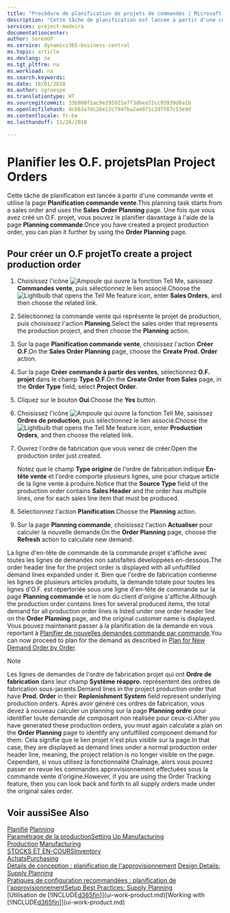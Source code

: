 ```yaml
---
title: "Procédure de planification de projets de commandes | Microsoft Docs"
description: "Cette tâche de planification est lancée à partir d'une commande vente et utilise la page **Planification commande vente**. Une fois que vous avez créé un O.F. projet, vous pouvez le planifier davantage à l'aide de la page **Planning commande**."
services: project-madeira
documentationcenter: 
author: SorenGP
ms.service: dynamics365-business-central
ms.topic: article
ms.devlang: na
ms.tgt_pltfrm: na
ms.workload: na
ms.search.keywords: 
ms.date: 10/01/2018
ms.author: sgroespe
ms.translationtype: HT
ms.sourcegitcommit: 33b900f1ac9e295921e7f3d6ea72cc93939d8a1b
ms.openlocfilehash: 4cb63a7dc26e13c7947ba2ae071c3dff87c53e9d
ms.contentlocale: fr-be
ms.lasthandoff: 11/26/2018

---
```

# <a name="plan-project-orders"></a><span data-ttu-id="9b4f6-104">Planifier les O.F. projets</span><span class="sxs-lookup"><span data-stu-id="9b4f6-104">Plan Project Orders</span></span>
<span data-ttu-id="9b4f6-105">Cette tâche de planification est lancée à partir d'une commande vente et utilise la page **Planification commande vente**.</span><span class="sxs-lookup"><span data-stu-id="9b4f6-105">This planning task starts from a sales order and uses the **Sales Order Planning** page.</span></span> <span data-ttu-id="9b4f6-106">Une fois que vous avez créé un O.F. projet, vous pouvez le planifier davantage à l'aide de la page **Planning commande**.</span><span class="sxs-lookup"><span data-stu-id="9b4f6-106">Once you have created a project production order, you can plan it further by using the **Order Planning** page.</span></span>  

## <a name="to-create-a-project-production-order"></a><span data-ttu-id="9b4f6-107">Pour créer un O.F projet</span><span class="sxs-lookup"><span data-stu-id="9b4f6-107">To create a project production order</span></span>  

1.  <span data-ttu-id="9b4f6-108">Choisissez l'icône ![Ampoule qui ouvre la fonction Tell Me](media/ui-search/search_small.png "Dites-moi ce que vous voulez faire"), saisissez **Commandes vente**, puis sélectionnez le lien associé.</span><span class="sxs-lookup"><span data-stu-id="9b4f6-108">Choose the ![Lightbulb that opens the Tell Me feature](media/ui-search/search_small.png "Tell me what you want to do") icon, enter **Sales Orders**, and then choose the related link.</span></span>  
2.  <span data-ttu-id="9b4f6-109">Sélectionnez la commande vente qui représente le projet de production, puis choisissez l'action **Planning**.</span><span class="sxs-lookup"><span data-stu-id="9b4f6-109">Select the sales order that represents the production project, and then choose the **Planning** action.</span></span>  
4.  <span data-ttu-id="9b4f6-110">Sur la page **Planification commande vente**, choisissez l'action **Créer O.F**.</span><span class="sxs-lookup"><span data-stu-id="9b4f6-110">On the **Sales Order Planning** page, choose  the **Create Prod. Order** action.</span></span>  
5.  <span data-ttu-id="9b4f6-111">Sur la page **Créer commande à partir des ventes**, sélectionnez **O.F. projet** dans le champ **Type O.F**.</span><span class="sxs-lookup"><span data-stu-id="9b4f6-111">On the **Create Order from Sales** page, in the **Order Type** field, select **Project Order**.</span></span>  
6.  <span data-ttu-id="9b4f6-112">Cliquez sur le bouton **Oui**.</span><span class="sxs-lookup"><span data-stu-id="9b4f6-112">Choose the **Yes** button.</span></span>  
7.  <span data-ttu-id="9b4f6-113">Choisissez l'icône ![Ampoule qui ouvre la fonction Tell Me](media/ui-search/search_small.png "Dites-moi ce que vous voulez faire"), saisissez **Ordres de production**, puis sélectionnez le lien associé.</span><span class="sxs-lookup"><span data-stu-id="9b4f6-113">Choose the ![Lightbulb that opens the Tell Me feature](media/ui-search/search_small.png "Tell me what you want to do") icon, enter **Production Orders**, and then choose the related link.</span></span>
8. <span data-ttu-id="9b4f6-114">Ouvrez l'ordre de fabrication que vous venez de créer.</span><span class="sxs-lookup"><span data-stu-id="9b4f6-114">Open the production order just created.</span></span>  

    <span data-ttu-id="9b4f6-115">Notez que le champ **Type origine** de l'ordre de fabrication indique **En-tête vente** et l'ordre comporte plusieurs lignes, une pour chaque article de la ligne vente à produire.</span><span class="sxs-lookup"><span data-stu-id="9b4f6-115">Notice that the **Source Type** field of the production order contains **Sales Header** and the order has multiple lines, one for each sales line item that must be produced.</span></span>  
9. <span data-ttu-id="9b4f6-116">Sélectionnez l'action **Planification**.</span><span class="sxs-lookup"><span data-stu-id="9b4f6-116">Choose the **Planning** action.</span></span>
10. <span data-ttu-id="9b4f6-117">Sur la page **Planning commande**, choisissez l'action **Actualiser** pour calculer la nouvelle demande.</span><span class="sxs-lookup"><span data-stu-id="9b4f6-117">On the **Order Planning** page, choose the **Refresh** action to calculate new demand.</span></span>  

<span data-ttu-id="9b4f6-118">La ligne d'en-tête de commande de la commande projet s'affiche avec toutes les lignes de demandes non satisfaites développées en-dessous.</span><span class="sxs-lookup"><span data-stu-id="9b4f6-118">The order header line for the project order is displayed with all unfulfilled demand lines expanded under it.</span></span> <span data-ttu-id="9b4f6-119">Bien que l'ordre de fabrication contienne les lignes de plusieurs articles produits, la demande totale pour toutes les lignes d'O.F. est répertoriée sous une ligne d'en-tête de commande sur la page **Planning commande** et le nom du client d'origine s'affiche.</span><span class="sxs-lookup"><span data-stu-id="9b4f6-119">Although the production order contains lines for several produced items, the total demand for all production order lines is listed under one order header line on the **Order Planning** page, and the original customer name is displayed.</span></span> <span data-ttu-id="9b4f6-120">Vous pouvez maintenant passer à la planification de la demande en vous reportant à [Planifier de nouvelles demandes commande par commande](production-how-to-plan-for-new-demand.md).</span><span class="sxs-lookup"><span data-stu-id="9b4f6-120">You can now proceed to plan for the demand as described in [Plan for New Demand Order by Order](production-how-to-plan-for-new-demand.md).</span></span>  

> [!NOTE]  
>  <span data-ttu-id="9b4f6-121">Les lignes de demandes de l'ordre de fabrication projet qui ont **Ordre de fabrication** dans leur champ **Système réappro.** représentent des ordres de fabrication sous-jacents.</span><span class="sxs-lookup"><span data-stu-id="9b4f6-121">Demand lines in the project production order that have **Prod. Order** in their **Replenishment System** field represent underlying production orders.</span></span> <span data-ttu-id="9b4f6-122">Après avoir généré ces ordres de fabrication, vous devez à nouveau calculer un planning sur la page **Planning ordre** pour identifier toute demande de composant non réalisée pour ceux-ci.</span><span class="sxs-lookup"><span data-stu-id="9b4f6-122">After you have generated these production orders, you must again calculate a plan on the **Order Planning** page to identify any unfulfilled component demand for them.</span></span> <span data-ttu-id="9b4f6-123">Cela signifie que le lien projet n'est plus visible sur la page.</span><span class="sxs-lookup"><span data-stu-id="9b4f6-123">In that case, they are displayed as demand lines under a normal production order header line, meaning, the project relation is no longer visible on the page.</span></span> <span data-ttu-id="9b4f6-124">Cependant, si vous utilisez la fonctionnalité Chaînage, alors vous pouvez passer en revue les commandes approvisionnement effectuées sous la commande vente d'origine.</span><span class="sxs-lookup"><span data-stu-id="9b4f6-124">However, if you are using the Order Tracking feature, then you can look back and forth to all supply orders made under the original sales order.</span></span>  

## <a name="see-also"></a><span data-ttu-id="9b4f6-125">Voir aussi</span><span class="sxs-lookup"><span data-stu-id="9b4f6-125">See Also</span></span>
<span data-ttu-id="9b4f6-126">[Planifié](production-planning.md) </span><span class="sxs-lookup"><span data-stu-id="9b4f6-126">[Planning](production-planning.md) </span></span>  
[<span data-ttu-id="9b4f6-127">Paramétrage de la production</span><span class="sxs-lookup"><span data-stu-id="9b4f6-127">Setting Up Manufacturing</span></span>](production-configure-production-processes.md)  
<span data-ttu-id="9b4f6-128">[Production](production-manage-manufacturing.md)  </span><span class="sxs-lookup"><span data-stu-id="9b4f6-128">[Manufacturing](production-manage-manufacturing.md)  </span></span>  
[<span data-ttu-id="9b4f6-129">STOCKS ET EN-COURS</span><span class="sxs-lookup"><span data-stu-id="9b4f6-129">Inventory</span></span>](inventory-manage-inventory.md)  
[<span data-ttu-id="9b4f6-130">Achats</span><span class="sxs-lookup"><span data-stu-id="9b4f6-130">Purchasing</span></span>](purchasing-manage-purchasing.md)  
<span data-ttu-id="9b4f6-131">[Détails de conception : planification de l'approvisionnement](design-details-supply-planning.md) </span><span class="sxs-lookup"><span data-stu-id="9b4f6-131">[Design Details: Supply Planning](design-details-supply-planning.md) </span></span>  
[<span data-ttu-id="9b4f6-132">Pratiques de configuration recommandées : planification de l'approvisionnement</span><span class="sxs-lookup"><span data-stu-id="9b4f6-132">Setup Best Practices: Supply Planning</span></span>](setup-best-practices-supply-planning.md)  
<span data-ttu-id="9b4f6-133">[Utilisation de [!INCLUDE[d365fin](includes/d365fin_md.md)]](ui-work-product.md)</span><span class="sxs-lookup"><span data-stu-id="9b4f6-133">[Working with [!INCLUDE[d365fin](includes/d365fin_md.md)]](ui-work-product.md)</span></span>

